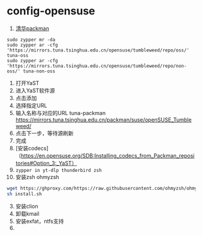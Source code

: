 # config-opensuse
1. [清华packman](https://mirrors.tuna.tsinghua.edu.cn/help/opensuse/) 
  ```
  sudo zypper mr -da
  sudo zypper ar -cfg 'https://mirrors.tuna.tsinghua.edu.cn/opensuse/tumbleweed/repo/oss/' tuna-oss
  sudo zypper ar -cfg 'https://mirrors.tuna.tsinghua.edu.cn/opensuse/tumbleweed/repo/non-oss/' tuna-non-oss
  ```
  1. 打开YaST
  2. 进入YaST软件源
  3. 点击添加
  4. 选择指定URL
  5. 输入名称与对应的URL
  tuna-packman  
  https://mirrors.tuna.tsinghua.edu.cn/packman/suse/openSUSE_Tumbleweed/
  6. 点击下一步，等待源刷新
  7. 完成
2. [安装codecs]（https://en.opensuse.org/SDB:Installing_codecs_from_Packman_repositories#Option_3:_YaST）
3. `zypper in yt-dlp thunderbird zsh`
4. 安装zsh ohmyzsh
```bash
wget https://ghproxy.com/https://raw.githubusercontent.com/ohmyzsh/ohmyzsh/master/tools/install.sh
sh install.sh
```
3. 安装clion
5. 卸载kmail
6. 安装exfat，ntfs支持
7. 
